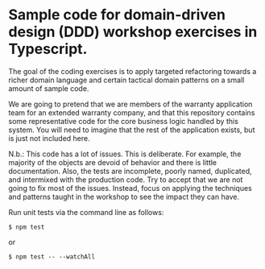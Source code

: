 # Sample code for domain-driven design (DDD) workshop exercises in Typescript.

The goal of the coding exercises is to apply targeted refactoring towards a richer domain language and certain tactical domain patterns on a small amount of sample code.

We are going to pretend that we are members of the warranty application team for an extended warranty company, and that this repository contains some representative code for the core business logic handled by this system. You will need to imagine that the rest of the application exists, but is just not included here.

N.b.: This code has a lot of issues. This is deliberate. For example, the majority of the objects are devoid of behavior and there is little documentation. Also, the tests are incomplete, poorly named, duplicated, and intermixed with the production code. Try to accept that we are not going to fix most of the issues. Instead, focus on applying the techniques and patterns taught in the workshop to see the impact they can have.

Run unit tests via the command line as follows:

    $ npm test

or

    $ npm test -- --watchAll
